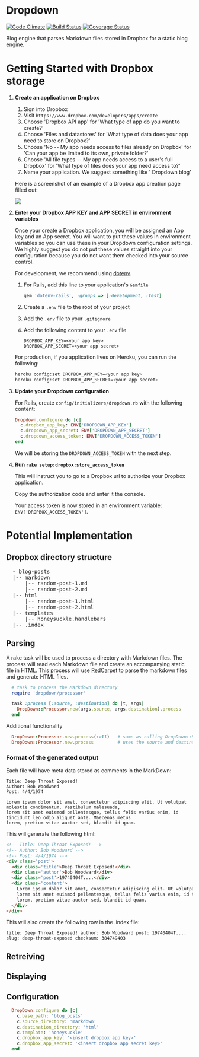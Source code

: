 Dropdown
========

[![Code Climate](https://codeclimate.com/github/brilliantfantastic/dropdown.png)](https://codeclimate.com/github/brilliantfantastic/dropdown)
[![Build Status](https://travis-ci.org/brilliantfantastic/dropdown.png?branch=master)](https://travis-ci.org/brilliantfantastic/dropdown)
[![Coverage Status](https://coveralls.io/repos/brilliantfantastic/dropdown/badge.png?branch=master)](https://coveralls.io/r/brilliantfantastic/dropdown?branch=master)

Blog engine that parses Markdown files stored in Dropbox for a static blog engine.

Getting Started with Dropbox storage
====================================

1. **Create an application on Dropbox**

    1. Sign into Dropbox
    1. Visit `https://www.dropbox.com/developers/apps/create`
    1. Choose 'Dropbox API app' for 'What type of app do you want to create?'
    1. Choose 'Files and datastores' for 'What type of data does your app need to store on Dropbox?'
    1. Choose 'No -- My app needs access to files already on Dropbox' for 'Can your app be limited to its own, private folder?'
    1. Choose 'All file types -- My app needs access to a user's full Dropbox' for 'What type of files does your app need access to?'
    1. Name your application. We suggest something like '<blog name> Dropdown blog'

    Here is a screenshot of an example of a Dropbox app creation page filled out:

    ![](https://dl.dropboxusercontent.com/u/987517/oss/Dropdown/README/dropbox-create-app.png)

1. **Enter your Dropbox APP KEY and APP SECRET in environment variables**

    Once your create a Dropbox application, you will be assigned an App key and an App secret. You will want to put these values in 
    environment variables so you can use these in your Dropdown configuration settings. We highly suggest you do not put these values 
    straight into your configuration because you do not want them checked into your source control.

    For development, we recommend using [dotenv](https://github.com/bkeepers/dotenv).

    1. For Rails, add this line to your application's `Gemfile`

        ```ruby
        gem 'dotenv-rails', :groups => [:development, :test]
        ```

    1. Create a `.env` file to the root of your project
    1. Add the `.env` file to your `.gitignore`
    1. Add the following content to your `.env` file

        ```
        DROPBOX_APP_KEY=<your app key>
        DROPBOX_APP_SECRET=<your app secret>
        ```

    For production, if you application lives on Heroku, you can run the following:

    ```sh
    heroku config:set DROPBOX_APP_KEY=<your app key>
    heroku config:set DROPBOX_APP_SECRET=<your app secret>
    ```

1. **Update your Dropdown configuration**

    For Rails, create `config/initializers/dropdown.rb` with the following content:

    ```ruby
    Dropdown.configure do |c|
      c.dropbox_app_key: ENV['DROPDOWN_APP_KEY']
      c.dropdown_app_secret: ENV['DROPDOWN_APP_SECRET']
      c.dropdown_access_token: ENV['DROPDOWN_ACCESS_TOKEN']
    end
    ```

    We will be storing the `DROPDOWN_ACCESS_TOKEN` with the next step.

1. **Run `rake setup:dropbox:store_access_token`**

    This will instruct you to go to a Dropbox url to authorize your Dropbox application.

    Copy the authorization code and enter it the console.

    Your access token is now stored in an environment variable: `ENV['DROPBOX_ACCESS_TOKEN']`.

Potential Implementation
========================

## Dropbox directory structure

<pre>
  - blog-posts
  |-- markdown
      |-- random-post-1.md
      |-- random-post-2.md
  |-- html
      |-- random-post-1.html
      |-- random-post-2.html
  |-- templates
      |-- honeysuckle.handlebars
  |-- .index
</pre>

## Parsing

A rake task will be used to process a directory with Markdown files. The process will read each Markdown file and create an accompanying static file in HTML. This process will use [RedCarpet](https://github.com/vmg/redcarpet) to parse the markdown files and generate HTML files.

```ruby
  # task to process the Markdown directory
  require 'dropdown/processor'

  task :process [:source, :destination] do |t, args|
    DropDown::Processor.new(args.source, args.destination).process
  end
```

Additional functionality

```ruby
  DropDown::Processor.new.process(:all)   # same as calling DropDown::Processor.new.process
  DropDown::Processor.new.process         # uses the source and destination directories specified in the configuration
```

### Format of the generated output

Each file will have meta data stored as comments in the MarkDown:

```
Title: Deep Throat Exposed!
Author: Bob Woodward
Post: 4/4/1974

Lorem ipsum dolor sit amet, consectetur adipiscing elit. Ut volutpat molestie condimentum. Vestibulum malesuada, 
lorem sit amet euismod pellentesque, tellus felis varius enim, id tincidunt leo odio aliquet ante. Maecenas metus 
lorem, pretium vitae auctor sed, blandit id quam.
```

This will generate the following html:

```html
<!-- Title: Deep Throat Exposed! -->
<!-- Author: Bob Woodward -->
<!-- Post: 4/4/1974 -->
<div class='post'>
  <div class='title'>Deep Throat Exposed!</div>
  <div class='author'>Bob Woodward</div>
  <div class='post'>19740404T....</div>
  <div class='content'>
    Lorem ipsum dolor sit amet, consectetur adipiscing elit. Ut volutpat molestie condimentum. Vestibulum malesuada, 
    lorem sit amet euismod pellentesque, tellus felis varius enim, id tincidunt leo odio aliquet ante. Maecenas metus 
    lorem, pretium vitae auctor sed, blandit id quam.
  </div>
</div>
```

This will also create the following row in the .index file:

```
title: Deep Throat Exposed! author: Bob Woodward post: 19740404T.... slug: deep-throat-exposed checksum: 384749403
```

## Retreiving

## Displaying

## Configuration

```ruby
  DropDown.configure do |c|
    c.base_path: 'blog_posts'
    c.source_directory: 'markdown'
    c.destination_directory: 'html'
    c.template: 'honeysuckle'
    c.dropbox_app_key: '<insert dropbox app key>'
    c.dropbox_app_secret: '<insert dropbox app secret key>'
  end
```

